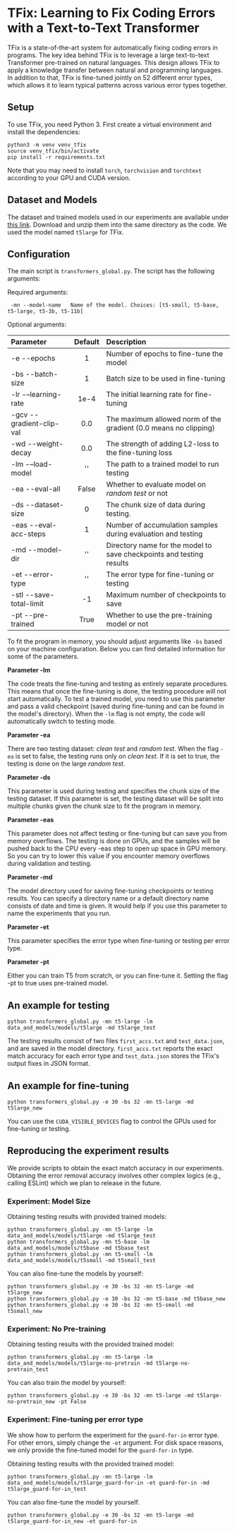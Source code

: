 # TFix: Learning to Fix Coding Errors with a Text-to-Text Transformer

TFix is a state-of-the-art system for automatically fixing coding errors in programs. The key idea behind TFix is to leverage a large text-to-text Transformer pre-trained on natural languages. This design allows TFix to apply a knowledge transfer between natural and programming languages. In addition to that, TFix is fine-tuned jointly on 52 different error types, which allows it to learn typical patterns across various error types together.

## Setup

To use TFix, you need Python 3. First create a virtual environment and install the dependencies:

```
python3 -m venv venv_tfix
source venv_tfix/bin/activate
pip install -r requirements.txt
```

Note that you may need to install `torch`, `torchvision` and `torchtext` according to your GPU and CUDA version.

## Dataset and Models
The dataset and trained models used in our experiments are available under [this link](https://drive.google.com/file/d/1CtfnYaVf-q6FZP5CUM4Wh7ofpp8b9ajW/view?usp=sharing). Download and unzip them into the same directory as the code. We used the model named `t5large` for TFix.

## Configuration

The main script is `transformers_global.py`. The script has the following arguments:

Required arguments:
```
 -mn --model-name   Name of the model. Choices: [t5-small, t5-base, t5-large, t5-3b, t5-11b]   
```
Optional arguments: 

| Parameter                 | Default       | Description   |
| :------------------------ |:-------------:| :-------------|
| -e --epochs 	            |1              |Number of epochs to fine-tune the model
| -bs  --batch-size         | 1             |Batch size to be used in fine-tuning
| -lr -–learning-rate 	    |1e-4	        |The initial learning rate for fine-tuning
| -gcv --gradient-clip-val  |0.0	        |The maximum allowed norm of the gradient (0.0 means no clipping) 
| -wd --weight-decay 		|0.0            |The strength of adding L2-loss to the fine-tuning loss
| -lm  -–load-model	        |''             |The path to a trained model to run testing 
| -ea --eval-all	        |False          |Whether to evaluate model on <em>random test</em> or not
| -ds --dataset-size        |0              |The chunk size of data during testing.
| -eas --eval-acc-steps     |1              |Number of accumulation samples during evaluation and testing 
| -md --model-dir           |''             |Directory name for the model to save checkpoints and testing results
| -et --error-type			    |''	        |The error type for fine-tuning or testing
| -stl --save-total-limit	|-1             |Maximum number of checkpoints to save
| -pt --pre-trained			|True     	    |Whether to use the pre-training model or not 

To fit the program in memory, you should adjust arguments like `-bs` based on your machine configuration. Below you can find detailed information for some of the parameters.

**Parameter -lm**

The code treats the fine-tuning and testing as entirely separate procedures. This means that once the fine-tuning is done, the testing procedure will not start automatically. To test a trained model, you need to use this parameter and pass a valid checkpoint (saved during fine-tuning and can be found in the model's directory). When the `-lm` flag is not empty, the code will automatically switch to testing mode.

**Parameter -ea**

There are two testing dataset: <em>clean test</em> and <em>random test</em>. When the flag `-ea` is set to false, the testing runs only on <em>clean test</em>.
If it is set to true, the testing is done on the large <em>random test</em>.

**Parameter -ds**

This parameter is used during testing and specifies the chunk size of the testing dataset. If this parameter is set, the testing dataset will be split into multiple chunks given the chunk size to fit the program in memory.

**Parameter -eas**

This parameter does not affect testing or fine-tuning but can save you from memory overflows. The testing is done on GPUs, and the samples will be pushed back to the CPU every -eas step to open up space in GPU memory. So you can try to lower this value if you encounter memory overflows during validation and testing.

**Parameter -md**

The model directory used for saving fine-tuning checkpoints or testing results. You can specify a directory name or a default directory name consists of date and time is given. It would help if you use this parameter to name the experiments that you run.

**Parameter -et**

This parameter specifies the error type when fine-tuning or testing per error type.

**Parameter -pt**

Either you can train T5 from scratch, or you can fine-tune it. Setting the flag -pt to true uses pre-trained model.

## An example for testing
```
python transformers_global.py -mn t5-large -lm data_and_models/models/t5large -md t5large_test
```
The testing results consist of two files `first_accs.txt` and `test_data.json`, and are saved in the model directory. `first_accs.txt` reports the exact match accuracy for each error type and `test_data.json` stores the TFix's output fixes in JSON format.

## An example for fine-tuning
```
python transformers_global.py -e 30 -bs 32 -mn t5-large -md t5large_new
```

You can use the `CUDA_VISIBLE_DEVICES` flag to control the GPUs used for fine-tuning or testing.

## Reproducing the experiment results

We provide scripts to obtain the exact match accuracy in our experiments. Obtaining the error removal accuracy involves other complex logics (e.g., calling ESLint) which we plan to release in the future.

### Experiment: Model Size

Obtaining testing results with provided trained models:
```
python transformers_global.py -mn t5-large -lm data_and_models/models/t5large -md t5large_test
python transformers_global.py -mn t5-base -lm data_and_models/models/t5base -md t5base_test
python transformers_global.py -mn t5-small -lm data_and_models/models/t5small -md t5small_test
```

You can also fine-tune the models by yourself:
```
python transformers_global.py -e 30 -bs 32 -mn t5-large -md t5large_new
python transformers_global.py -e 30 -bs 32 -mn t5-base -md t5base_new
python transformers_global.py -e 30 -bs 32 -mn t5-small -md t5small_new
```

### Experiment: No Pre-training

Obtaining testing results with the provided trained model:
```
python transformers_global.py -mn t5-large -lm data_and_models/models/t5large-no-pretrain -md t5large-no-pretrain_test
```

You can also train the model by yourself:
```
python transformers_global.py -e 30 -bs 32 -mn t5-large -md t5large-no-pretrain_new -pt False
```

### Experiment: Fine-tuning per error type
We show how to perform the experiment for the `guard-for-in` error type. For other errors, simply change the `-et` argument. For disk space reasons, we only provide the fine-tuned model for the `guard-for-in` type.

Obtaining testing results with the provided trained model:
```
python transformers_global.py -mn t5-large -lm data_and_models/models/t5large_guard-for-in -et guard-for-in -md t5large_guard-for-in_test
```

You can also fine-tune the model by yourself.
```
python transformers_global.py -e 30 -bs 32 -mn t5-large -md t5large_guard-for-in_new -et guard-for-in
```
